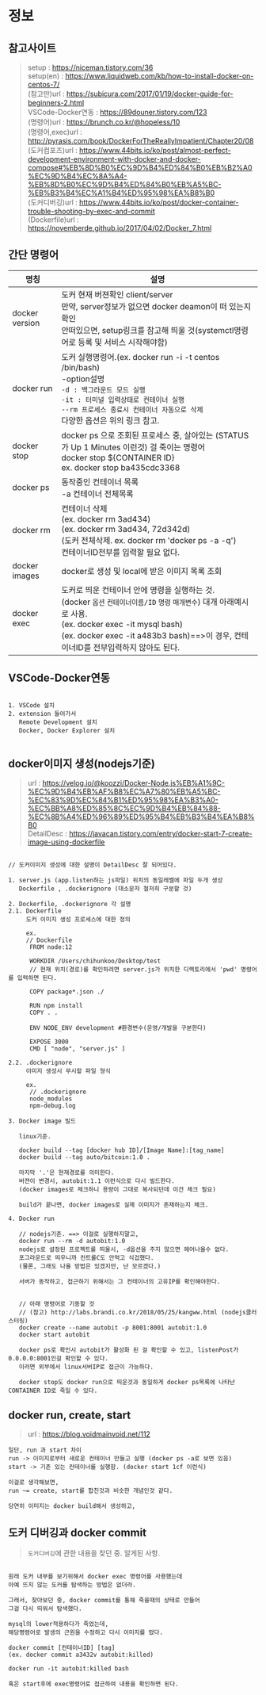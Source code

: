 # 정보
## 참고사이트
> setup : https://niceman.tistory.com/36 <br>
> setup(en) : https://www.liquidweb.com/kb/how-to-install-docker-on-centos-7/ <br>
> (참고만)url : https://subicura.com/2017/01/19/docker-guide-for-beginners-2.html <br>
> VSCode-Docker연동 : https://89douner.tistory.com/123 <br>
> (명령어)url : https://brunch.co.kr/@hopeless/10 <br>
> (명령어,exec)url : http://pyrasis.com/book/DockerForTheReallyImpatient/Chapter20/08 <br>
> (도커컴포즈)url : https://www.44bits.io/ko/post/almost-perfect-development-environment-with-docker-and-docker-compose#%EB%8D%B0%EC%9D%B4%ED%84%B0%EB%B2%A0%EC%9D%B4%EC%8A%A4-%EB%8D%B0%EC%9D%B4%ED%84%B0%EB%A5%BC-%EB%B3%B4%EC%A1%B4%ED%95%98%EA%B8%B0 <br>
> (도커디버깅)url : https://www.44bits.io/ko/post/docker-container-trouble-shooting-by-exec-and-commit <br>
> (Dockerfile)url : https://novemberde.github.io/2017/04/02/Docker_7.html <br>
<p/>

## 간단 명령어

|명칭 | 설명 |
|--|--|
|docker version | 도커 현재 버젼확인 client/server <br>만약, server정보가 없으면 docker deamon이 떠 있는지 확인<br>안떠있으면, setup링크를 참고해 띄울 것(systemctl명령어로 등록 및 서비스 시작해야함)|
|docker run | 도커 실행명령어.(ex. docker run -i -t centos /bin/bash)<br>-option설명<br>`-d : 백그라운드 모드 실행`<br>`-it : 터미널 입력상태로 컨테이너 실행`<br>`--rm 프로세스 종료시 컨테이너 자동으로 삭제`<br>다양한 옵션은 위의 링크 참고.<br> |
|docker stop | docker ps 으로 조회된 프로세스 중, 살아있는 (STATUS가 Up 1 Minutes 이런것) 걸 죽이는 명령어<br>docker stop ${CONTAINER ID}<br>ex. docker stop ba435cdc3368|
|docker ps | 동작중인 컨테이너 목록<br>-a 컨테이너 전체목록|
|docker rm | 컨테이너 삭제<br>(ex. docker rm 3ad434)<br>(ex. docker rm 3ad434, 72d342d)<br>(도커 전체삭제. ex. docker rm 'docker ps -a -q')<br>컨테이너ID전부를 입력할 필요 없다.|
|docker images | docker로 생성 및 local에 받은 이미지 목록 조회 |
|docker exec | 도커로 띄운 컨테이너 안에 명령을 실행하는 것.<br>(docker `옵션` `컨테이너이름/ID` `명령` `매개변수`)  대개 아래예시로 사용.<br>(ex. docker exec -it mysql bash)<br>(ex. docker exec -it a483b3 bash)==>이 경우, 컨테이너ID를 전부입력하지 않아도 된다. |

## VSCode-Docker연동
```

1. VSCode 설치
2. extension 들어가서
   Remote Development 설치
   Docker, Docker Explorer 설치
   

```

## docker이미지 생성(nodejs기준)
> url : https://velog.io/@koozzi/Docker-Node.js%EB%A1%9C-%EC%9D%B4%EB%AF%B8%EC%A7%80%EB%A5%BC-%EC%83%9D%EC%84%B1%ED%95%98%EA%B3%A0-%EC%BB%A8%ED%85%8C%EC%9D%B4%EB%84%88-%EC%8B%A4%ED%96%89%ED%95%B4%EB%B3%B4%EA%B8%B0 <br>
> DetailDesc : https://javacan.tistory.com/entry/docker-start-7-create-image-using-dockerfile <br>

```

// 도커이미지 생성에 대한 설명이 DetailDesc 잘 되어있다.

1. server.js (app.listen하는 js파일) 위치의 동일레벨에 파일 두개 생성
   Dockerfile , .dockerignore (대소문자 철저히 구분할 것)

2. Dockerfile, .dockerignore 각 설명
2.1. Dockerfile
     도커 이미지 생성 프로세스에 대한 정의
     
     ex.
     // Dockerfile
      FROM node:12

      WORKDIR /Users/chihunkoo/Desktop/test
      // 현재 위치(경로)를 확인하려면 server.js가 위치한 디렉토리에서 'pwd' 명령어를 입력하면 된다.

      COPY package*.json ./

      RUN npm install
      COPY . .
      
      ENV NODE_ENV development #환경변수(운영/개발을 구분한다)

      EXPOSE 3000
      CMD [ "node", "server.js" ]
     
2.2. .dockerignore
     이미지 생성시 무시할 파일 형식
     
     ex.
      // .dockerignore
      node_modules
      npm-debug.log
     
3. Docker image 빌드

   linux기준.
   
   docker build --tag [docker hub ID]/[Image Name]:[tag_name]
   docker build --tag auto/bitcoin:1.0 .
   
   마지막 '.'은 현재경로를 의미한다.
   버젼이 변경시, autobit:1.1 이런식으로 다시 빌드한다.
   (docker images로 체크하니 용량이 그대로 복사되던데 이건 체크 필요)

   build가 끝나면, docker images로 실제 이미지가 존재하는지 체크.
   
4. Docker run
   
   // nodejs기준. ==> 이걸로 실행하지말고,
   docker run --rm -d autobit:1.0 
   nodejs로 설정된 프로젝트를 띄울시, -d옵션을 주지 않으면 헤어나올수 없다.
   포그라운드로 띄우니까 컨트롤C도 안먹고 식겁했다.
   (물론, 그래도 나올 방법은 있겠지만, 난 모르겠다.)
   
   서버가 동작하고, 접근하기 위해서는 그 컨테이너의 고유IP를 확인해야한다.
   
   
   // 아래 명령어로 기동할 것
   // (참고) http://labs.brandi.co.kr/2018/05/25/kangww.html (nodejs클러스터링)
   docker create --name autobit -p 8001:8001 autobit:1.0
   docker start autobit
   
   docker ps로 확인시 autobit가 활성화 된 걸 확인할 수 있고, listenPost가 0.0.0.0:8001인걸 확인할 수 있다.
   이러면 외부에서 linux서버IP로 접근이 가능하다.
   
   docker stop도 docker run으로 띄운것과 동일하게 docker ps목록에 나타난 CONTAINER ID로 죽일 수 있다.

```

## docker run, create, start 
> url : https://blog.voidmainvoid.net/112 <br>

```
일단, run 과 start 차이
run -> 이미지로부터 새로운 컨테이너 만들고 실행 (docker ps -a로 보면 있음)
start -> 기존 있는 컨테이너를 실행함. (docker start 1cf 이런식)

이걸로 생각해보면,
run ~= create, start를 합친것과 비슷한 개념인것 같다.

당연히 이미지는 docker build해서 생성하고,

```

<p/>

## 도커 디버깅과 docker commit
> `도커디버깅`에 관한 내용을 찾던 중. 알게된 사항. <br>

```

원래 도커 내부를 보기위해서 docker exec 명령어를 사용했는데
아예 뜨지 않는 도커를 탐색하는 방법은 없더라.

그래서, 찾아보던 중, docker commit를 통해 죽을때의 상태로 만들어
그걸 다시 띄워서 탐색했다.

mysql의 lower적용하다가 죽었는데,
해당명령어로 발생의 근원을 수정하고 다시 이미지를 떴다.

docker commit [컨테이너ID] [tag]
(ex. docker commit a3432v autobit:killed)

docker run -it autobit:killed bash

혹은 start후에 exec명령어로 접근하여 내용을 확인하면 된다.


```
